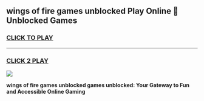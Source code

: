 
## wings of fire games unblocked Play Online 👋 Unblocked Games
<h3>
<a href="https://premium.freeplayer.one?title=wings_of_fire_games_unblocked&ref=19F">CLICK TO PLAY</a></h3>
<hr>

<h3>
<a href="https://premium.freeplayer.one?title=wings_of_fire_games_unblocked&ref=19F">CLICK 2 PLAY</a>
  
</h3>

<a href="https://premium.freeplayer.one?title=wings_of_fire_games_unblocked&ref=19F"><img src="https://clearcache.store/games.png"></a>


**wings of fire games unblocked games unblocked: Your Gateway to Fun and Accessible Online Gaming**
